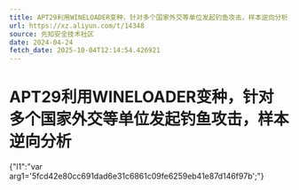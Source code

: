```yaml
---
title: APT29利用WINELOADER变种，针对多个国家外交等单位发起钓鱼攻击，样本逆向分析
url: https://xz.aliyun.com/t/14348
source: 先知安全技术社区
date: 2024-04-24
fetch_date: 2025-10-04T12:14:54.426921
---
```


# APT29利用WINELOADER变种，针对多个国家外交等单位发起钓鱼攻击，样本逆向分析

{"l1":"var arg1='5fcd42e80cc691dad6e31c6861c09fe6259eb41e87d146f97b';"}